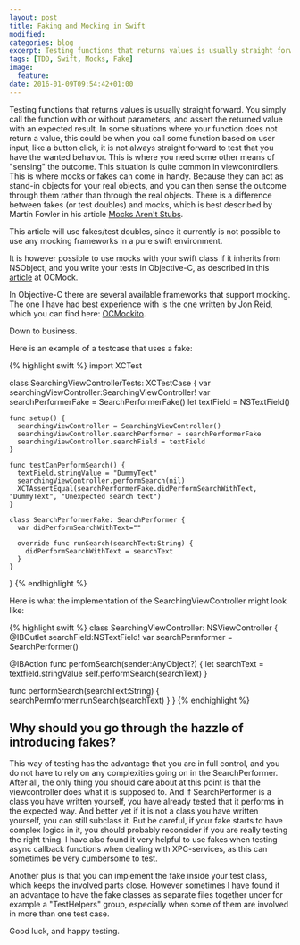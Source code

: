 ```yaml
---
layout: post
title: Faking and Mocking in Swift
modified:
categories: blog
excerpt: Testing functions that returns values is usually straight forward. Call the function with or without parameters, and assert the expected value. In some situations where your function does not return a value, this could be when you call some function based on user input, like a button click, it is not always straight forward to test that you have the wanted behavior. This is where you need some other means of sensing the wanted outcome.
tags: [TDD, Swift, Mocks, Fake]
image:
  feature:
date: 2016-01-09T09:54:42+01:00
---
```


Testing functions that returns values is usually straight forward. You simply call the function with or without parameters, and assert the returned value with an expected result. In some situations where your function does not return a value, this could be when you call some function based on user input, like a button click, it is not always straight forward to test that you have the wanted behavior. This is where you need some other means of "sensing" the outcome. This situation is quite common in viewcontrollers. This is where mocks or fakes can come in handy. Because they can act as stand-in objects for your real objects, and you can then sense the outcome through them rather than through the real objects. There is a difference between fakes (or test doubles) and mocks, which is best described by Martin Fowler in his article [Mocks Aren't Stubs][mocks_arent_stubs].

This article will use fakes/test doubles, since it currently is not possible to use any mocking frameworks in a pure swift environment.

It is however possible to use mocks with your swift class if it inherits from NSObject, and you write your tests in Objective-C, as described in this [article][ocmock] at OCMock.

In Objective-C there are several available frameworks that support mocking. The one I have had best experience with is the one written by Jon Reid, which you can find here: [OCMockito][ocmockito].

Down to business.

Here is an example of a testcase that uses a fake:

{% highlight swift %}
import XCTest

class SearchingViewControllerTests: XCTestCase {
    var searchingViewController:SearchingViewController!
    var searchPerformerFake = SearchPerformerFake()
    let textField = NSTextField()

    func setup() {
      searchingViewController = SearchingViewController()
      searchingViewController.searchPerformer = searchPerformerFake
      searchingViewController.searchField = textField
    }

    func testCanPerformSearch() {
      textField.stringValue = "DummyText"
      searchingViewController.performSearch(nil)
      XCTAssertEqual(searchPerformerFake.didPerformSearchWithText, "DummyText", "Unexpected search text")
    }

    class SearchPerformerFake: SearchPerformer {
      var didPerformSearchWithText=""

      override func runSearch(searchText:String) {
        didPerformSearchWithText = searchText
      }
    }
}
{% endhighlight %}

Here is what the implementation of the SearchingViewController might look like:

{% highlight swift %}
class SearchingViewController: NSViewController {
  @IBOutlet searchField:NSTextField!
  var searchPermformer = SearchPerformer()


  @IBAction func perfomSearch(sender:AnyObject?) {
      let searchText = textfield.stringValue
      self.performSearch(searchText)
  }

  func performSearch(searchText:String) {
    searchPermformer.runSearch(searchText)
  }
}
{% endhighlight %}

## Why should you go through the hazzle of introducing fakes?

This way of testing has the advantage that you are in full control, and you do not have to rely on any complexities going on in the SearchPerformer. After all, the only thing you should care about at this point is that the viewcontroller does what it is supposed to. And if SearchPerformer is a class you have written yourself, you have already tested that it performs in the expected way. And better yet if it is not a class you have written yourself, you can still subclass it. But be careful, if your fake starts to have complex logics in it, you should probably reconsider if you are really testing the right thing. I have also found it very helpful to use fakes when testing async callback functions when dealing with XPC-services, as this can sometimes be very cumbersome to test.

Another plus is that you can implement the fake inside your test class, which keeps the involved parts close. However sometimes I have found it an advantage to have the fake classes as separate files together under for example a "TestHelpers" group, especially when some of them are involved in more than one test case.

Good luck, and happy testing.

[mocks_arent_stubs]: "http://martinfowler.com/articles/mocksArentStubs.html"
[ocmockito]: "https://github.com/jonreid/OCMockito"
[ocmock]: "http://ocmock.org/swift/"
